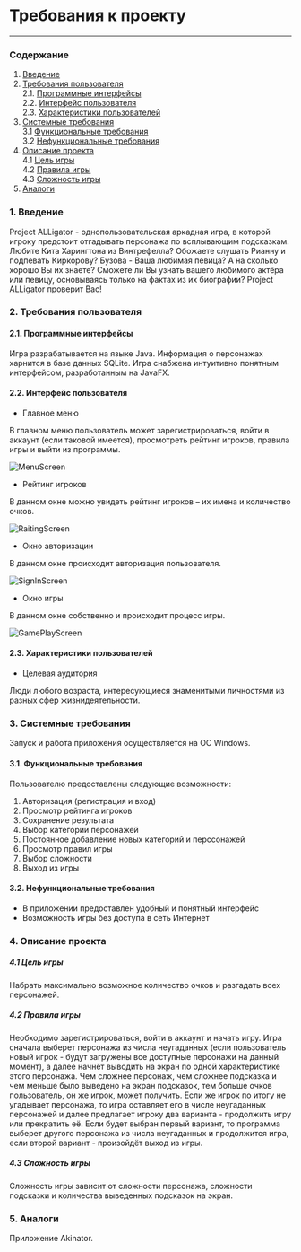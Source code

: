# Требования к проекту
---
### Содержание
1. [Введение](#1)
2. [Требования пользователя](#2) <br>
  2.1. [Программные интерфейсы](#2.1) <br>
  2.2. [Интерфейс пользователя](#2.2) <br>
  2.3. [Характеристики пользователей](#2.3) <br>
3. [Системные требования](#3) <br>
  3.1 [Функциональные требования](#3.1) <br>
  3.2 [Нефункциональные требования](#3.2) <br>
4. [Описание проекта](#4) <br>
	4.1 [Цель игры](#4.1) <br>
	4.2 [Правила игры](#4.2) <br>
	4.3 [Сложность игры](#4.3) <br>
5. [Аналоги](#5) <br>

### 1. Введение <a name="1"></a>
Project ALLigator - однопользовательская аркадная игра, в которой игроку предстоит отгадывать персонажа по всплывающим подсказкам.
Любите Кита Харингтона из Винтрефелла? Обожаете слушать Рианну и подпевать Киркорову? Бузова - Ваша любимая певица? А на сколько хорошо Вы их знаете? Сможете ли Вы узнать вашего любимого актёра или певицу, основываясь только на фактах из их биографии? Project ALLigator проверит Вас!


### 2. Требования пользователя <a name="2"></a>
#### 2.1. Программные интерфейсы <a name="2.1"></a>
Игра разрабатывается на языке Java.
Информация о персонажах харнится в базе данных SQLite. Игра снабжена интуитивно понятным интерфейсом, разработанным на JavaFX.

#### 2.2. Интерфейс пользователя <a name="2.2"></a>
  
- Главное меню

В главном меню пользователь может зарегистрироваться, войти в аккаунт (если таковой имеется), просмотреть рейтинг игроков, правила игры и выйти из программы. 

![MenuScreen](https://github.com/bar47ney/trtpo_two/blob/master/11.png)
  
- Рейтинг игроков

В данном окне можно увидеть рейтинг игроков – их имена и количество очков.

![RaitingScreen](https://github.com/bar47ney/trtpo_two/blob/master/22.png)
  
- Окно авторизации

В данном окне происходит авторизация пользователя.

![SignInScreen](https://github.com/bar47ney/trtpo_two/blob/master/33.png)
  
  - Окно игры

В данном окне собственно и происходит процесс игры.

![GamePlayScreen](https://github.com/bar47ney/trtpo_two/blob/master/44.png)

#### 2.3. Характеристики пользователей <a name="2.3"></a>
- Целевая аудитория

Люди любого возраста, интересующиеся знаменитыми личностями из разных сфер жизнидеятельности.

### 3. Системные требования <a name="3"></a>
Запуск и работа приложения  осуществляется на ОС Windows.
#### 3.1. Функциональные требования <a name="3.1"></a>
Пользователю предоставлены следующие возможности:
   1. Авторизация (регистрация и вход)
   2. Просмотр рейтинга игроков
   3. Сохранение результата
   4. Выбор категории персонажей
   5. Постоянное добавление новых категорий и перссонажей
   6. Просмотр правил игры
   7. Выбор сложности
   8. Выход из игры
   
#### 3.2. Нефункциональные требования <a name="3.2"></a>
- В приложении предоставлен удобный и понятный интерфейс
- Возможность игры без доступа в сеть Интернет 

### 4. Описание проекта <a name="4"></a>
  ##### 4.1 Цель игры <a name="4.1"></a>
Набрать максимально возможное количество очков и разгадать всех персонажей.
  ##### 4.2 Правила игры <a name="4.2"></a>
  Необходимо зарегистрироваться, войти в аккаунт и начать игру. Игра сначала выберет персонажа из числа неугаданных (если пользователь новый игрок - будут загружены все доступные персонажи на данный момент), а далее начнёт выводить на экран по одной характеристике этого персонажа. Чем сложнее персонаж, чем сложнее подсказка и чем меньше было выведено на экран подсказок, тем больше очков пользователь, он же игрок, может получить. Если же игрок по итогу не угадывает персонажа, то игра оставляет его в числе неугаданных персонажей и далее предлагает игроку два варианта - продолжить игру или прекратить её. Если будет выбран первый вариант, то программа выберет другого персонажа из числа неугаданных и продолжится игра, если второй вариант - произойдёт выход из игры.
 ##### 4.3 Сложность игры <a name="4.3"></a>
 Сложность игры зависит от сложности персонажа, сложности подсказки и количества выведенных подсказок на экран. 
### 5. Аналоги <a name="5"></a>
Приложение Akinator.
